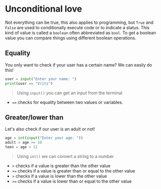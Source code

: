 # Unconditional love
<!-- Control flow (if/else/elif) -->
Not everything can be true, this also applies to programming, but `True` and `False` are used to conditionally execute code or to indicate a status. This kind of value is called a `boolean` often abbreviated as `bool`. To get a boolean value you can compare things using different boolean operations.

## Equality

You only want to check if your user has a certain name? We can easily do this!

```python
user = input("Enter your name: ")
print(user == "Vritz")
```
> Using `input()` you can get an input from the terminal

- `==` checks for equality between two values or variables.

## Greater/lower than

Let's also check if our user is an adult or not!

```python
age = int(input("Enter your age: "))
adult = age >= 18
teen = age > 12
```
> Using `int()` we can convert a string to a number

- `>` checks if a value is greater than the other value
- `>=` checks if a value is greater than or equal to the other value
- `>` checks if a value is lower than the other value
- `>=` checks if a value is lower than or equal to the other value